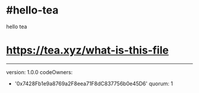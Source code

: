 # #hello-tea
hello tea
# https://tea.xyz/what-is-this-file
---
version: 1.0.0
codeOwners:
  - '0x7428Fb1e9a8769a2F8eea71F8dC837756b0e45D6'
quorum: 1
